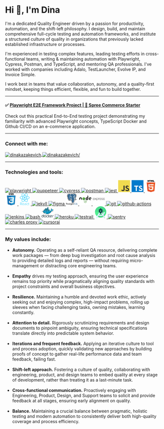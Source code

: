 <!--
**dinakazakevich/dinakazakevich** is a ✨ _special_ ✨ repository because its `README.md` (this file) appears on your GitHub profile.
-->

<h1 align="left">Hi 👋, I'm Dina</h1>
<p align="left">
  I'm a dedicated Quality Engineer driven by a passion for productivity, automation, and the shift-left philosophy. I
  design, build, and maintain comprehensive full-cycle testing and automation frameworks, and institute a structured
  culture of quality in organizations that previously lacked established infrastructure or processes.
</p>

<p align="left">
  I'm experienced in testing complex features, leading testing efforts in cross-functional teams, writing & maintaining
  automation with Playwright, Cypress, Postman, and TypeScript, and mentoring QA professionals. I've worked with
  companies including Adalo, TestLauncher, Evolve IP, and Invoice Simple.
</p>

<p>
  I work best in teams that value collaboration, autonomy, and a quality-first mindset, keeping things efficient,
  flexible, and fun to build together.
</p>
<hr />

<h4 align="left">
  ✅
  <a href="https://github.com/dinakazakevich/spree-starter-playwright/">
    Playwright E2E Framework Project | 🛒 Spree Commerce Starter
  </a>
</h4>
<p>
  Check out this practical End-to-End testing project demonstrating my familiarity with advanced Playwright concepts,
  TypeScript Docker and Github CI/CD on an e-commerce application.
</p>
<hr />

<h3 align="left">Connect with me:</h3>
<p align="left">
  <a href="https://twitter.com/dinakazakevich/" target="blank">
    <img
      align="center"
      src="https://raw.githubusercontent.com/rahuldkjain/github-profile-readme-generator/master/src/images/icons/Social/twitter.svg"
      alt="dinakazakevich"
      height="30"
      width="40"
    />
  </a>
  <a href="https://linkedin.com/in/dinakazakevich/" target="blank">
    <img
      align="center"
      src="https://raw.githubusercontent.com/rahuldkjain/github-profile-readme-generator/master/src/images/icons/Social/linked-in-alt.svg"
      alt="dinakazakevich/"
      height="30"
      width="40"
    />
  </a>
</p>
<hr />

<h3 align="left">Technologies and tools:</h3>
<p align="left">
  <a href="https://playwright.dev/" target="_blank" rel="noreferrer">
    <img src="https://playwright.dev/img/playwright-logo.ico" alt="playwright" width="40" height="40" />
  </a>
  <a href="https://pptr.dev/" target="_blank" rel="noreferrer">
    <img src="https://www.vectorlogo.zone/logos/pptrdev/pptrdev-official.svg" alt="puppeteer" width="40" height="40" />
  </a>
  <a href="https://www.cypress.io" target="_blank" rel="noreferrer">
    <img
      src="https://raw.githubusercontent.com/simple-icons/simple-icons/6e46ec1fc23b60c8fd0d2f2ff46db82e16dbd75f/icons/cypress.svg"
      alt="cypress"
      width="40"
      height="40"
    />
  </a>
  <a href="https://postman.com" target="_blank" rel="noreferrer">
    <img src="https://www.vectorlogo.zone/logos/getpostman/getpostman-icon.svg" alt="postman" width="40" height="40" />
  </a>
  <a href="https://jestjs.io" target="_blank" rel="noreferrer">
    <img src="https://www.vectorlogo.zone/logos/jestjsio/jestjsio-icon.svg" alt="jest" width="40" height="40" />
  </a>
  <a href="https://developer.mozilla.org/en-US/docs/Web/JavaScript" target="_blank" rel="noreferrer">
    <img
      src="https://raw.githubusercontent.com/devicons/devicon/master/icons/javascript/javascript-original.svg"
      alt="javascript"
      width="40"
      height="40"
    />
  </a>
  <a href="https://www.typescriptlang.org/" target="_blank" rel="noreferrer">
    <img
      src="https://raw.githubusercontent.com/devicons/devicon/master/icons/typescript/typescript-original.svg"
      alt="typescript"
      width="40"
      height="40"
    />
  </a>
  <a href="https://www.w3.org/html/" target="_blank" rel="noreferrer">
    <img
      src="https://raw.githubusercontent.com/devicons/devicon/master/icons/html5/html5-original-wordmark.svg"
      alt="html5"
      width="40"
      height="40"
    />
  </a>
  <a href="https://developer.mozilla.org/en-US/docs/Web/CSS" target="_blank" rel="noreferrer">
    <img
      src="https://raw.githubusercontent.com/devicons/devicon/master/icons/css3/css3-original-wordmark.svg"
      alt="css3"
      width="40"
      height="40"
    />
  </a>
  <a href="https://reactjs.org/" target="_blank" rel="noreferrer">
    <img
      src="https://raw.githubusercontent.com/devicons/devicon/master/icons/react/react-original-wordmark.svg"
      alt="react"
      width="40"
      height="40"
    />
  </a>
  <a href="https://jekyllrb.com/" target="_blank" rel="noreferrer">
    <img src="https://www.vectorlogo.zone/logos/jekyllrb/jekyllrb-icon.svg" alt="jekyll" width="40" height="40" />
  </a>
  <a href="https://www.figma.com/" target="_blank" rel="noreferrer">
    <img src="https://www.vectorlogo.zone/logos/figma/figma-icon.svg" alt="figma" width="40" height="40" />
  </a>
  <a href="https://www.postgresql.org" target="_blank" rel="noreferrer">
    <img
      src="https://raw.githubusercontent.com/devicons/devicon/master/icons/postgresql/postgresql-original-wordmark.svg"
      alt="postgresql"
      width="40"
      height="40"
    />
  </a>
  <a href="https://nodejs.org" target="_blank" rel="noreferrer">
    <img
      src="https://raw.githubusercontent.com/devicons/devicon/master/icons/nodejs/nodejs-original-wordmark.svg"
      alt="nodejs"
      width="40"
      height="40"
    />
  </a>
  <a href="https://expressjs.com" target="_blank" rel="noreferrer">
    <img
      src="https://raw.githubusercontent.com/devicons/devicon/master/icons/express/express-original-wordmark.svg"
      alt="express"
      width="40"
      height="40"
    />
  </a>
  <a href="https://git-scm.com/" target="_blank" rel="noreferrer">
    <img src="https://www.vectorlogo.zone/logos/git-scm/git-scm-icon.svg" alt="git" width="40" height="40" />
  </a>
  <a href="https://github.com/features/actions" target="_blank" rel="noreferrer">
    <img src="https://avatars.githubusercontent.com/u/44036562" alt="github-actions" width="40" height="40" />
  </a>
  <a href="https://www.jenkins.io" target="_blank" rel="noreferrer">
    <img src="https://www.vectorlogo.zone/logos/jenkins/jenkins-icon.svg" alt="jenkins" width="40" height="40" />
  </a>
  <a href="https://www.gnu.org/software/bash/" target="_blank" rel="noreferrer">
    <img src="https://www.vectorlogo.zone/logos/gnu_bash/gnu_bash-icon.svg" alt="bash" width="40" height="40" />
  </a>
  <a href="https://www.docker.com/" target="_blank" rel="noreferrer">
    <img
      src="https://raw.githubusercontent.com/devicons/devicon/master/icons/docker/docker-original-wordmark.svg"
      alt="docker"
      width="40"
      height="40"
    />
  </a>
  <a href="https://heroku.com" target="_blank" rel="noreferrer">
    <img src="https://www.vectorlogo.zone/logos/heroku/heroku-icon.svg" alt="heroku" width="40" height="40" />
  </a>
  <a href="https://www.testrail.com/" target="_blank" rel="noreferrer">
    <img
      src="https://www.testrail.com/wp-content/uploads/2025/09/cropped-Testrail-Favicon.png"
      alt="testrail"
      width="40"
      height="40"
    />
  </a>
  <a href="https://developer.android.com/studio" target="_blank" rel="noreferrer">
    <img
      src="https://raw.githubusercontent.com/github/explore/refs/heads/main/topics/android-studio/android-studio.png"
      alt="android studio"
      width="40"
      height="40"
    />
  </a>
  <a href="https://sentry.io/" target="_blank" rel="noreferrer">
    <img src="https://avatars.githubusercontent.com/u/1396951" alt="sentry" width="40" height="40" />
  </a>
  <a href="https://www.charlesproxy.com/" target="_blank" rel="noreferrer">
    <img src="https://davidwalsh.name/demo/charlesproxyicon.svg" alt="charles proxy" width="40" height="40" />
  </a>
  <a href="https://cursor.com/" target="_blank" rel="noreferrer">
    <img src="https://cursor.com/marketing-static/favicon-light.ico" alt="cursorai" width="40" height="40" />
  </a>
</p>
<hr />

<h3 align="left">My values include:</h3>

<ul>
  <li>
    <strong>Autonomy.</strong>
    Operating as a self-reliant QA resource, delivering complete work packages — from deep bug investigation and root
    cause analysis to providing detailed logs and reports — without requiring micro-management or distracting core
    engineering teams.
  </li>
  <br />
  <li>
    <strong>Empathy</strong>
    drives my testing approach, ensuring the user experience remains top priority while pragmatically aligning quality
    standards with project constraints and overall business objectives.
  </li>
  <br />
  <li>
    <strong>Resilience.</strong>
    Maintaining a humble and devoted work ethic, actively seeking out and enjoying complex, high-impact problems,
    rolling up sleeves when facing challenging tasks, owning mistakes, learning constantly.
  </li>
  <br />
  <li>
    <strong>Attention to detail.</strong>
    Rigorously scrutinizing requirements and design documents to pinpoint ambiguity, ensuring technical specifications
    translate directly into predictable system behavior.
  </li>
  <br />
  <li>
    <strong>Iterations and frequent feedback.</strong>
    Applying an iterative culture to tool and process adoption, quickly validating new approaches by building proofs of
    concept to gather real-life performance data and team feedback, failing fast.
  </li>
  <br />
  <li>
    <strong>Shift-left approach.</strong>
    Fostering a culture of quality, collaborating with engineering, product, and design teams to embed quality at every
    stage of development, rather than treating it as a last-minute task.
  </li>
  <br />
  <li>
    <strong>Cross-functional communication.</strong>
    Proactively engaging with Engineering, Product, Design, and Support teams to solicit and provide feedback at all
    stages, ensuring early alignment on quality.
  </li>
  <br />
  <li>
    <strong>Balance.</strong>
    Maintaining a crucial balance between pragmatic, holistic testing and modern automation to consistently deliver both
    high-quality coverage and process efficiency.
  </li>
  <br />
  <!--
  <li><strong>Asynchronous collaboration.</strong>Actively promoting asynchronous collaboration through clear, detailed documentation and artifact management, which maximizes focused work and systematically prevents knowledge silos.</li>
  <br>
  --->
</ul>
<br />
